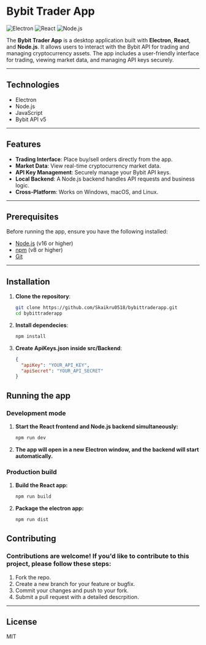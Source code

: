 # Bybit Trader App

![Electron](https://img.shields.io/badge/Electron-2B2E3A?style=for-the-badge&logo=electron&logoColor=9FEAF9)
![React](https://img.shields.io/badge/React-20232A?style=for-the-badge&logo=react&logoColor=61DAFB)
![Node.js](https://img.shields.io/badge/Node.js-339933?style=for-the-badge&logo=nodedotjs&logoColor=white)

The **Bybit Trader App** is a desktop application built with **Electron**, **React**, and **Node.js**. It allows users to interact with the Bybit API for trading and managing cryptocurrency assets. The app includes a user-friendly interface for trading, viewing market data, and managing API keys securely.

---

## Technologies

- Electron
- Node.js
- JavaScript
- Bybit API v5

---

## Features

- **Trading Interface**: Place buy/sell orders directly from the app.
- **Market Data**: View real-time cryptocurrency market data.
- **API Key Management**: Securely manage your Bybit API keys.
- **Local Backend**: A Node.js backend handles API requests and business logic.
- **Cross-Platform**: Works on Windows, macOS, and Linux.

---

## Prerequisites

Before running the app, ensure you have the following installed:

- [Node.js](https://nodejs.org/) (v16 or higher)
- [npm](https://www.npmjs.com/) (v8 or higher)
- [Git](https://git-scm.com/)

---

## Installation

1. **Clone the repository**:
   ```bash
   git clone https://github.com/Skaikru0518/bybittraderapp.git
   cd bybittraderapp

   ```
2. **Install dependecies**:

   ```bash
   npm install

   ```

3. **Create ApiKeys.json inside src/Backend**:
   ```json
   {
     "apiKey": "YOUR_API_KEY",
     "apiSecret": "YOUR_API_SECRET"
   }
   ```

## Running the app

### Development mode

1. **Start the React frontend and Node.js backend simultaneously:**

   ```bash
   npm run dev

   ```

2. **The app will open in a new Electron window, and the backend will start automatically.**

### Production build

1. **Build the React app:**
   ```bash
   npm run build
   ```
2. **Package the electron app:**
   ```bash
   npm run dist
   ```

## Contributing

### Contributions are welcome! If you'd like to contribute to this project, please follow these steps:

1. Fork the repo.
2. Create a new branch for your feature or bugfix.
3. Commit your changes and push to your fork.
4. Submit a pull request with a detailed descrpition.

---

## License

MIT
